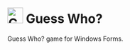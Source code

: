 # <img alt='Guess Who?' src='https://raw.githubusercontent.com/miguelromeral/ErgastAPP/master/Images/logo32.ico' height="35" width="auto" /> Guess Who?

Guess Who? game for Windows Forms.